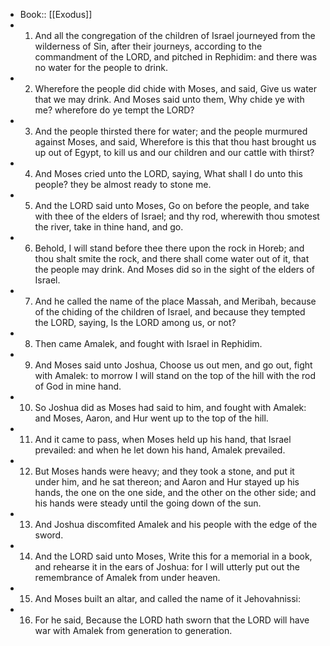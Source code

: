 - Book:: [[Exodus]]
- 1. And all the congregation of the children of Israel journeyed from the wilderness of Sin, after their journeys, according to the commandment of the LORD, and pitched in Rephidim: and there was no water for the people to drink.
- 2. Wherefore the people did chide with Moses, and said, Give us water that we may drink. And Moses said unto them, Why chide ye with me? wherefore do ye tempt the LORD?
- 3. And the people thirsted there for water; and the people murmured against Moses, and said, Wherefore is this that thou hast brought us up out of Egypt, to kill us and our children and our cattle with thirst?
- 4. And Moses cried unto the LORD, saying, What shall I do unto this people? they be almost ready to stone me.
- 5. And the LORD said unto Moses, Go on before the people, and take with thee of the elders of Israel; and thy rod, wherewith thou smotest the river, take in thine hand, and go.
- 6. Behold, I will stand before thee there upon the rock in Horeb; and thou shalt smite the rock, and there shall come water out of it, that the people may drink. And Moses did so in the sight of the elders of Israel.
- 7. And he called the name of the place Massah, and Meribah, because of the chiding of the children of Israel, and because they tempted the LORD, saying, Is the LORD among us, or not?
- 8. Then came Amalek, and fought with Israel in Rephidim.
- 9. And Moses said unto Joshua, Choose us out men, and go out, fight with Amalek: to morrow I will stand on the top of the hill with the rod of God in mine hand.
- 10. So Joshua did as Moses had said to him, and fought with Amalek: and Moses, Aaron, and Hur went up to the top of the hill.
- 11. And it came to pass, when Moses held up his hand, that Israel prevailed: and when he let down his hand, Amalek prevailed.
- 12. But Moses hands were heavy; and they took a stone, and put it under him, and he sat thereon; and Aaron and Hur stayed up his hands, the one on the one side, and the other on the other side; and his hands were steady until the going down of the sun.
- 13. And Joshua discomfited Amalek and his people with the edge of the sword.
- 14. And the LORD said unto Moses, Write this for a memorial in a book, and rehearse it in the ears of Joshua: for I will utterly put out the remembrance of Amalek from under heaven.
- 15. And Moses built an altar, and called the name of it Jehovahnissi:
- 16. For he said, Because the LORD hath sworn that the LORD will have war with Amalek from generation to generation.
